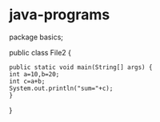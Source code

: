 # java-programs
package basics;

public class File2 {

	public static void main(String[] args) {
	int a=10,b=20;
	int c=a+b;
	System.out.println("sum="+c);
	}
}
		
			
	

	

